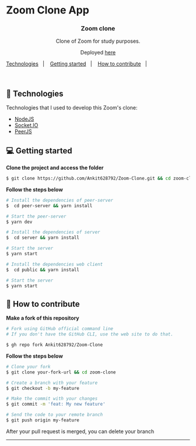 


# Zoom Clone App
<h3 align="center">
  Zoom clone
</h3>

<p align="center">Clone of Zoom for study purposes.</p>
<p align="center">Deployed <a href="https://zoom-clone-ks.herokuapp.com/pages/home/">here</a> </p>

<p align="left">
  <a href="#-technologies">Technologies</a>&nbsp;&nbsp;&nbsp;|&nbsp;&nbsp;&nbsp;
  <a href="#-getting-started">Getting started</a>&nbsp;&nbsp;&nbsp;|&nbsp;&nbsp;&nbsp;
  <a href="#-how-to-contribute">How to contribute</a>&nbsp;&nbsp;&nbsp;|&nbsp;&nbsp;&nbsp;
</p>

</br>

## 🚀 Technologies

Technologies that I used to develop this Zoom's clone:

- [NodeJS](https://nodejs.org/en/)
- [Socket.IO](https://socket.io/)
- [PeerJS](https://peerjs.com/)

## 💻 Getting started

**Clone the project and access the folder**

```bash
$ git clone https://github.com/Ankit628792/Zoom-Clone.git && cd zoom-clone
```

**Follow the steps below**

```bash
# Install the dependencies of peer-server
$  cd peer-server && yarn install

# Start the peer-server
$ yarn dev
```

```bash
# Install the dependencies of server
$  cd server && yarn install

# Start the server
$ yarn start
```

```bash
# Install the dependencies web client
$  cd public && yarn install

# Start the server
$ yarn start
```

## 🤔 How to contribute

**Make a fork of this repository**

```bash
# Fork using GitHub official command line
# If you don't have the GitHub CLI, use the web site to do that.

$ gh repo fork Ankit628792/Zoom-Clone
```

**Follow the steps below**

```bash
# Clone your fork
$ git clone your-fork-url && cd zoom-clone

# Create a branch with your feature
$ git checkout -b my-feature

# Make the commit with your changes
$ git commit -m 'feat: My new feature'

# Send the code to your remote branch
$ git push origin my-feature
```

After your pull request is merged, you can delete your branch

---

